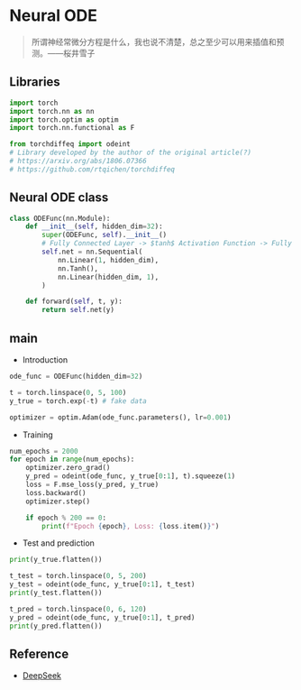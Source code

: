 # Neural ODE

> 所谓神经常微分方程是什么，我也说不清楚，总之至少可以用来插值和预测。——桜井雪子

## Libraries

```python
import torch
import torch.nn as nn
import torch.optim as optim
import torch.nn.functional as F

from torchdiffeq import odeint
# Library developed by the author of the original article(?)
# https://arxiv.org/abs/1806.07366
# https://github.com/rtqichen/torchdiffeq
```

## Neural ODE class

```python
class ODEFunc(nn.Module):
    def __init__(self, hidden_dim=32):
        super(ODEFunc, self).__init__()
        # Fully Connected Layer -> $tanh$ Activation Function -> Fully Connected Layer
        self.net = nn.Sequential(
            nn.Linear(1, hidden_dim),
            nn.Tanh(),
            nn.Linear(hidden_dim, 1),
        )

    def forward(self, t, y):
        return self.net(y)
```

## main

- Introduction

```python
ode_func = ODEFunc(hidden_dim=32)

t = torch.linspace(0, 5, 100)
y_true = torch.exp(-t) # fake data

optimizer = optim.Adam(ode_func.parameters(), lr=0.001)
```

- Training

```python
num_epochs = 2000
for epoch in range(num_epochs):
    optimizer.zero_grad()
    y_pred = odeint(ode_func, y_true[0:1], t).squeeze(1)
    loss = F.mse_loss(y_pred, y_true)
    loss.backward()
    optimizer.step()

    if epoch % 200 == 0:
        print(f"Epoch {epoch}, Loss: {loss.item()}")
```

- Test and prediction

```python
print(y_true.flatten())

t_test = torch.linspace(0, 5, 200)
y_test = odeint(ode_func, y_true[0:1], t_test)
print(y_test.flatten())

t_pred = torch.linspace(0, 6, 120)
y_pred = odeint(ode_func, y_true[0:1], t_pred)
print(y_pred.flatten())
```

## Reference

- [DeepSeek](https://www.deepseek.com)